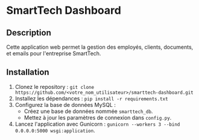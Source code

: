 # SmartTech Dashboard

## Description
Cette application web permet la gestion des employés, clients, documents, et emails pour l'entreprise SmartTech.

## Installation
1. Clonez le repository : `git clone https://github.com/<votre_nom_utilisateur>/smarttech-dashboard.git`
2. Installez les dépendances : `pip install -r requirements.txt`
3. Configurez la base de données MySQL :
   - Créez une base de données nommée `smarttech_db`.
   - Mettez à jour les paramètres de connexion dans `config.py`.
4. Lancez l'application avec Gunicorn : `gunicorn --workers 3 --bind 0.0.0.0:5000 wsgi:application`.

